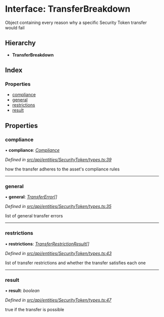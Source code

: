 # Interface: TransferBreakdown

Object containing every reason why a specific Security Token transfer would fail

## Hierarchy

* **TransferBreakdown**

## Index

### Properties

* [compliance](transferbreakdown.md#compliance)
* [general](transferbreakdown.md#general)
* [restrictions](transferbreakdown.md#restrictions)
* [result](transferbreakdown.md#result)

## Properties

###  compliance

• **compliance**: *[Compliance](../classes/compliance.md)*

*Defined in [src/api/entities/SecurityToken/types.ts:39](https://github.com/PolymathNetwork/polymesh-sdk/blob/23062de4/src/api/entities/SecurityToken/types.ts#L39)*

how the transfer adheres to the asset's compliance rules

___

###  general

• **general**: *[TransferError](../enums/transfererror.md)[]*

*Defined in [src/api/entities/SecurityToken/types.ts:35](https://github.com/PolymathNetwork/polymesh-sdk/blob/23062de4/src/api/entities/SecurityToken/types.ts#L35)*

list of general transfer errors

___

###  restrictions

• **restrictions**: *[TransferRestrictionResult](transferrestrictionresult.md)[]*

*Defined in [src/api/entities/SecurityToken/types.ts:43](https://github.com/PolymathNetwork/polymesh-sdk/blob/23062de4/src/api/entities/SecurityToken/types.ts#L43)*

list of transfer restrictions and whether the transfer satisfies each one

___

###  result

• **result**: *boolean*

*Defined in [src/api/entities/SecurityToken/types.ts:47](https://github.com/PolymathNetwork/polymesh-sdk/blob/23062de4/src/api/entities/SecurityToken/types.ts#L47)*

true if the transfer is possible
